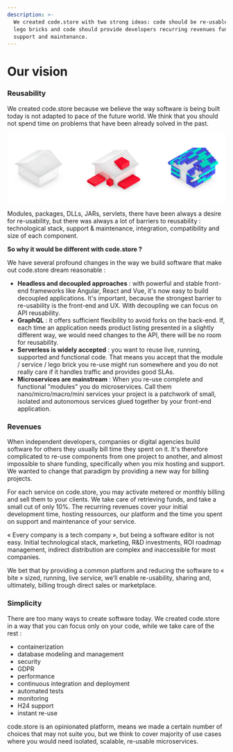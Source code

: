 ```yaml
---
description: >-
  We created code.store with two strong ideas: code should be re-usable, like
  lego bricks and code should provide developers recurring revenues funding
  support and maintenance.
---
```


# Our vision

### Reusability

We created code.store because we believe the way software is being built today is not adapted to pace of the future world. We think that you should not spend time on problems that have been already solved in the past.  

![From custom built monolith to software editor powered monoliths to re-usable API components](.gitbook/assets/image%20%281%29.png)

Modules, packages, DLLs, JARs, servlets, there have been always a desire for re-usability, but there was always a lot of barriers to reusability : technological stack, support & maintenance, integration, compatibility and size of each component. 

**So why it would be different with code.store ?**

We have several profound changes in the way we build software that make out code.store dream reasonable : 

* **Headless and decoupled approaches** : with powerful and stable front-end frameworks like Angular, React and Vue, it's now easy to build decoupled applications. It's important, because the strongest barrier to re-usability is the front-end and UX. With decoupling we can focus on API reusability.
* **GraphQL** : it offers sufficient flexibility to avoid forks on the back-end. If, each time an application needs product listing presented in a slightly different way, we would need changes to the API, there will be no room for reusability.
* **Serverless is widely accepted** : you want to reuse live, running, supported and functional code. That means you accept that the module / service / lego brick you re-use might run somewhere and you do not really care if it handles traffic and provides good SLAs.
* **Microservices are mainstream** : When you re-use complete and functional "modules" you do microservices. Call them nano/micro/macro/mini services your project is a patchwork of small, isolated and autonomous services glued together by your front-end application.

### Revenues

When independent developers, companies or digital agencies build software for others they usually bill time they spent on it. It's therefore complicated to re-use components from one project to another, and almost impossible to share funding, specifically when you mix hosting and support. We wanted to change that paradigm by providing a new way for billing projects. 

For each service on code.store, you may activate metered or monthly billing and sell them to your clients. We take care of retrieving funds, and take a small cut of only 10%. The recurring revenues cover your initial development time, hosting ressources, our platform and the time you spent on support and maintenance of your service. 

« Every company is a tech company », but being a software editor is not easy. Initial technological stack, marketing, R&D investments, ROI roadmap management, indirect distribution are complex and inaccessible for most companies.

We bet that by providing a common platform and reducing the software to « bite » sized, running, live service, we’ll enable re-usability, sharing and, ultimately, billing trough direct sales or marketplace.

### Simplicity

There are  too many ways to create software today. We created code.store in a way that you can focus only on your code, while we take care of the rest : 

* containerization
* database modeling and management
* security
* GDPR
* performance
* continuous integration and deployment
* automated tests
* monitoring
* H24 support
* instant re-use

code.store is an opinionated platform, means we made a certain number of choices that may not suite you, but we think to cover majority of use cases where you would need isolated, scalable, re-usable microservices.

